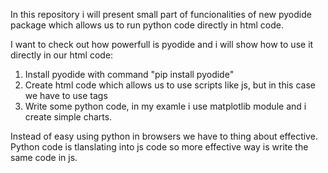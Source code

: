 In this repository i will present small part of funcionalities
of new pyodide package which allows us to run python code directly in html code.

I want to check out how powerfull is pyodide and i will show how to use it directly in our html code:
1. Install pyodide with command "pip install pyodide"
2. Create html code which allows us to use scripts like js, but in this case we have to use <py-script> tags 
3. Write some python code, in my examle i use matplotlib module and i create simple charts.

Instead of easy using python in browsers we have to thing about effective.
Python code is tlanslating into js code so more effective way is write the same code in js.
